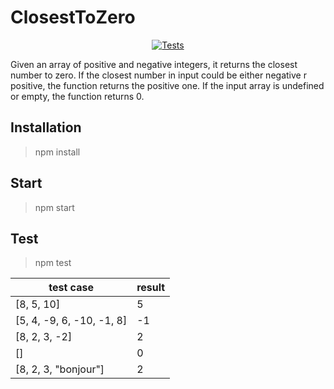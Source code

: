 # ClosestToZero
<p align="center">
  <a href="https://github.com/Maddyss/closestToZero/actions"><img alt="Tests" src="https://github.com/Maddyss/closestToZero/workflows/Node.js%20CI/badge.svg"></a>
</p>

Given an array of positive and negative integers, it returns the closest number to zero. If the closest number in input could be either negative r positive, the function returns the positive one. If the input array is undefined or empty, the function returns 0.

## Installation

> npm install

## Start

> npm start

## Test

> npm test

| test case | result |
|---|---|
| [8, 5, 10] | 5 |
| [5, 4, -9, 6, -10, -1, 8] | -1 |
| [8, 2, 3, -2] | 2 |
| [] | 0 |
| [8, 2, 3, "bonjour"] | 2 |

